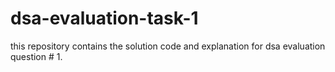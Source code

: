 # dsa-evaluation-task-1
this repository contains the solution code and explanation for dsa evaluation question # 1. 
